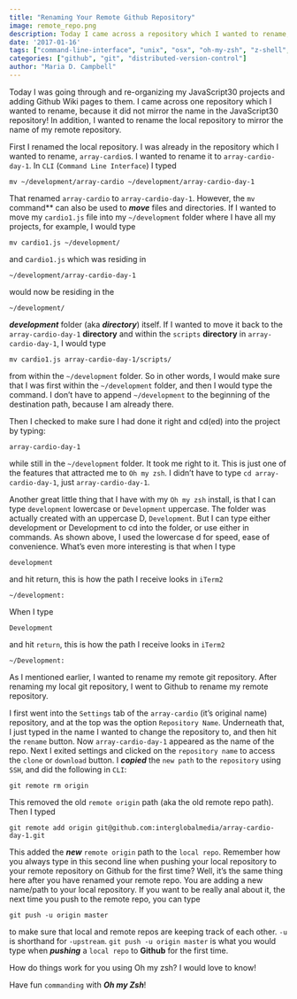 ```yaml
---
title: "Renaming Your Remote Github Repository"
image: remote_repo.png
description: Today I came across a repository which I wanted to rename, because it did not mirror the name in the JavaScript30 repository on Github!
date: '2017-01-16'
tags: ["command-line-interface", "unix", "osx", "oh-my-zsh", "z-shell", "mv-command", "case-sensitivity", "uppercase", "lowercase", "git", "github", "local-repository", "remote-repository", "renaming-git-repositories"]
categories: ["github", "git", "distributed-version-control"]
author: "Maria D. Campbell"
---
```


Today I was going through and re-organizing my JavaScript30 projects and adding Github Wiki pages to them. I came across one repository which I wanted to rename, because it did not mirror the name in the JavaScript30 repository! In addition, I wanted to rename the local repository to mirror the name of my remote repository.

First I renamed the local repository. I was already in the repository which I wanted to rename, `array-cardio`s. I wanted to rename it to `array-cardio-day-1`. In `CLI` (`Command Line Interface`) I typed

```shell
mv ~/development/array-cardio ~/development/array-cardio-day-1
```

That renamed `array-cardio` to `array-cardio-day-1`. However, the `mv` command** can also be used to ***move*** files and directories. If I wanted to move my `cardio1.js` file into my `~/development` folder where I have all my projects, for example, I would type

```shell
mv cardio1.js ~/development/
```

and c`ardio1.js` which was residing in

```shell
~/development/array-cardio-day-1
```

would now be residing in the

```
~/development/
```

***development*** folder (aka ***directory***) itself. If I wanted to move it back to the `array-cardio-day-1` **directory** and within the `scripts` **directory** in `array-cardio-day-1`, I would type

```shell
mv cardio1.js array-cardio-day-1/scripts/
```

from within the `~/development` folder. So in other words, I would make sure that I was first within the `~/development` folder, and then I would type the command. I don’t have to append `~/development` to the beginning of the destination path, because I am already there.

Then I checked to make sure I had done it right and cd(ed) into the project by typing:

```shell
array-cardio-day-1
```

while still in the `~/development` folder. It took me right to it. This is just one of the features that attracted me to `Oh my zsh`. I didn’t have to type `cd array-cardio-day-1`, just `array-cardio-day-1`.

Another great little thing that I have with my `Oh my zsh` install, is that I can type `development` lowercase or `Development` uppercase. The folder was actually created with an uppercase D, `Development`. But I can type either development or Development to cd into the folder, or use either in commands. As shown above, I used the lowercase d for speed, ease of convenience. What’s even more interesting is that when I type

```shell
development
```

and hit return, this is how the path I receive looks in `iTerm2`

```shell
~/development:
```

When I type

```shell
Development
```

and hit `return`, this is how the path I receive looks in `iTerm2`

```shell
~/Development:
```

As I mentioned earlier, I wanted to rename my remote git repository. After renaming my local git repository, I went to Github to rename my remote repository.

I first went into the `Settings` tab of the `array-cardio` (it’s original name) repository, and at the top was the option `Repository Name`. Underneath that, I just typed in the name I wanted to change the repository to, and then hit the `rename` button. Now `array-cardio-day-1` appeared as the name of the repo. Next I exited settings and clicked on the `repository name` to access the `clone` or `download` button. I ***copied*** the `new path` to the `repository` using `SSH`, and did the following in `CLI`:

```shell
git remote rm origin
```

This removed the old `remote origin` path (aka the old remote repo path). Then I typed

```shell
git remote add origin git@github.com:interglobalmedia/array-cardio-day-1.git
```

This added the ***new*** `remote origin` path to the `local repo`. Remember how you always type in this second line when pushing your local repository to your remote repository on Github for the first time? Well, it’s the same thing here after you have renamed your remote repo. You are adding a new name/path to your local repository. If you want to be really anal about it, the next time you push to the remote repo, you can type

```shell
git push -u origin master
```

to make sure that local and remote repos are keeping track of each other. `-u` is shorthand for `-upstream`. `git push -u origin master` is what you would type when ***pushing*** a `local repo` to **Github** for the first time.

How do things work for you using Oh my zsh? I would love to know!

Have fun `commanding` with ***Oh my Zsh***!

